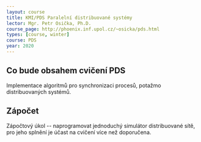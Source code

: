 ```yaml
---
layout: course
title: KMI/PDS Paralelní distribuované systémy
lector: Mgr. Petr Osička, Ph.D.
course_page: http://phoenix.inf.upol.cz/~osicka/pds.html
types: [course, winter]
course: PDS
year: 2020
---
```


## Co bude obsahem cvičení PDS
Implementace algoritmů pro synchronizaci procesů, potažmo distribuovaných systémů.

## Zápočet
Zápočtový úkol -- naprogramovat jednoduchý simulátor distribuované sítě, pro jeho splnění je účast na cvičení více než doporučena.
